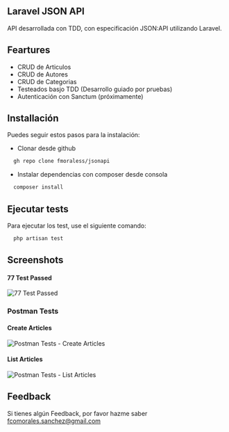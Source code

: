 
## Laravel JSON API

API desarrollada con TDD, con especificación JSON:API utilizando Laravel.


## Feartures

- CRUD de Articulos
- CRUD de Autores
- CRUD de Categorias
- Testeados basjo TDD (Desarrollo guiado por pruebas)
- Autenticación con Sanctum (próximamente)


## Installación

Puedes seguir estos pasos para la instalación:

* Clonar desde github
```bash
  gh repo clone fmoraless/jsonapi
```

* Instalar dependencias con composer desde consola
```bash
  composer install
```

## Ejecutar tests

Para ejecutar los test, use el siguiente comando:

```bash
  php artisan test
```


## Screenshots

#### 77 Test Passed
![77 Test Passed](https://drive.google.com/uc?export=view&id=1srU_xOxeQyWGiwot3QQmclqIBoAgsFUZ)
### Postman Tests
#### Create Articles
![Postman Tests - Create Articles](https://drive.google.com/uc?export=view&id=1L8wDBD18EK_nKD5VfncXK3nzAcczQzuL)
#### List Articles
![Postman Tests - List Articles](https://drive.google.com/uc?export=view&id=1kZmqubt-Dny0q6S7OCUlecSYuu5jF3Id)



    

## Feedback

Si tienes algún Feedback, por favor hazme saber fcomorales.sanchez@gmail.com

